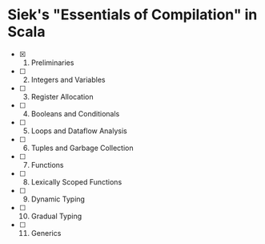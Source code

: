 # Siek's "Essentials of Compilation" in Scala

- [X] 01. Preliminaries
- [ ] 02. Integers and Variables
- [ ] 03. Register Allocation
- [ ] 04. Booleans and Conditionals
- [ ] 05. Loops and Dataflow Analysis
- [ ] 06. Tuples and Garbage Collection
- [ ] 07. Functions
- [ ] 08. Lexically Scoped Functions
- [ ] 09. Dynamic Typing
- [ ] 10. Gradual Typing
- [ ] 11. Generics

